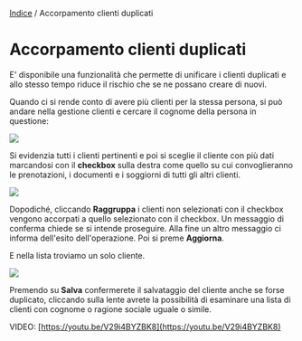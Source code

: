 [Indice](index.html) / Accorpamento clienti duplicati  
  
# Accorpamento clienti duplicati  
  
  
E' disponibile una funzionalità che permette di unificare i clienti duplicati e allo stesso tempo riduce il rischio che se ne possano creare di nuovi.  
  
Quando ci si rende conto di avere più clienti per la stessa persona, si può andare nella gestione clienti e cercare il cognome della persona in questione:

![](https://quovai.github.io/images/clienti-duplicati-001.png)

Si evidenzia tutti i clienti pertinenti e poi si sceglie il cliente con più dati marcandosi con il **checkbox** sulla destra come quello su cui convoglieranno le prenotazioni, i documenti e i soggiorni di tutti gli altri clienti. 

  ![](https://quovai.github.io/images/clienti-duplicati-002.png)
  
Dopodiché, cliccando **Raggruppa** i clienti non selezionati con il checkbox vengono accorpati a quello selezionato con il checkbox. Un messaggio di conferma chiede se si intende proseguire. Alla fine un altro messaggio ci informa dell'esito dell'operazione. Poi si preme **Aggiorna**.  
  
E nella lista troviamo un solo cliente.

![](https://quovai.github.io/images/clienti-duplicati-003.png)

Premendo su **Salva** confermerete il salvataggio del cliente anche se forse duplicato, cliccando sulla lente avrete la possibilità di esaminare una lista di clienti con cognome o ragione sociale uguale o simile.

VIDEO: [https://youtu.be/V29i4BYZBK8](https://youtu.be/V29i4BYZBK8)